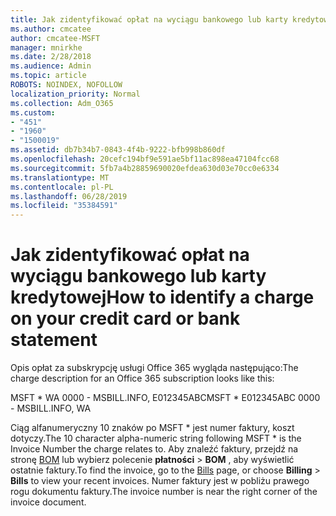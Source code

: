 ```yaml
---
title: Jak zidentyfikować opłat na wyciągu bankowego lub karty kredytowej
ms.author: cmcatee
author: cmcatee-MSFT
manager: mnirkhe
ms.date: 2/28/2018
ms.audience: Admin
ms.topic: article
ROBOTS: NOINDEX, NOFOLLOW
localization_priority: Normal
ms.collection: Adm_O365
ms.custom:
- "451"
- "1960"
- "1500019"
ms.assetid: db7b34b7-0843-4f4b-9222-bfb998b860df
ms.openlocfilehash: 20cefc194bf9e591ae5bf11ac898ea47104fcc68
ms.sourcegitcommit: 5fb7a4b28859690020efdea630d03e70cc0e6334
ms.translationtype: MT
ms.contentlocale: pl-PL
ms.lasthandoff: 06/28/2019
ms.locfileid: "35384591"
---
```

# <a name="how-to-identify-a-charge-on-your-credit-card-or-bank-statement"></a><span data-ttu-id="2d2b8-102">Jak zidentyfikować opłat na wyciągu bankowego lub karty kredytowej</span><span class="sxs-lookup"><span data-stu-id="2d2b8-102">How to identify a charge on your credit card or bank statement</span></span>

<span data-ttu-id="2d2b8-103">Opis opłat za subskrypcję usługi Office 365 wygląda następująco:</span><span class="sxs-lookup"><span data-stu-id="2d2b8-103">The charge description for an Office 365 subscription looks like this:</span></span>
  
<span data-ttu-id="2d2b8-104">MSFT \* WA 0000 - MSBILL.INFO, E012345ABC</span><span class="sxs-lookup"><span data-stu-id="2d2b8-104">MSFT \* E012345ABC 0000 - MSBILL.INFO, WA</span></span>
  
<span data-ttu-id="2d2b8-105">Ciąg alfanumeryczny 10 znaków po MSFT \* jest numer faktury, koszt dotyczy.</span><span class="sxs-lookup"><span data-stu-id="2d2b8-105">The 10 character alpha-numeric string following MSFT \* is the Invoice Number the charge relates to.</span></span> <span data-ttu-id="2d2b8-106">Aby znaleźć faktury, przejdź na stronę [BOM](https://go.microsoft.com/fwlink/p/?linkid=848039) lub wybierz polecenie **płatności** \> **BOM** , aby wyświetlić ostatnie faktury.</span><span class="sxs-lookup"><span data-stu-id="2d2b8-106">To find the invoice, go to the [Bills](https://go.microsoft.com/fwlink/p/?linkid=848039) page, or choose **Billing** \> **Bills** to view your recent invoices.</span></span> <span data-ttu-id="2d2b8-107">Numer faktury jest w pobliżu prawego rogu dokumentu faktury.</span><span class="sxs-lookup"><span data-stu-id="2d2b8-107">The invoice number is near the right corner of the invoice document.</span></span>
  